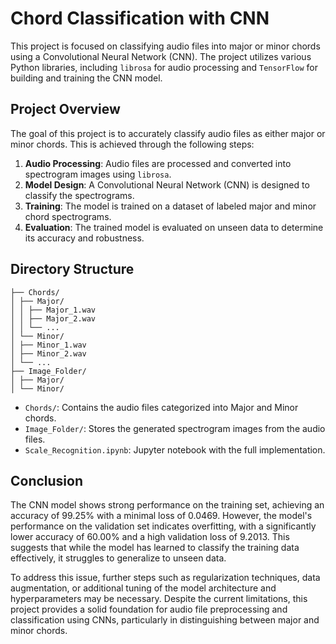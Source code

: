 # Chord Classification with CNN

This project is focused on classifying audio files into major or minor chords using a Convolutional Neural Network (CNN). The project utilizes various Python libraries, including `librosa` for audio processing and `TensorFlow` for building and training the CNN model.

## Project Overview

The goal of this project is to accurately classify audio files as either major or minor chords. This is achieved through the following steps:
1. **Audio Processing**: Audio files are processed and converted into spectrogram images using `librosa`.
2. **Model Design**: A Convolutional Neural Network (CNN) is designed to classify the spectrograms.
3. **Training**: The model is trained on a dataset of labeled major and minor chord spectrograms.
4. **Evaluation**: The trained model is evaluated on unseen data to determine its accuracy and robustness.

## Directory Structure
```
├── Chords/
│ ├── Major/
│ │ ├── Major_1.wav
│ │ ├── Major_2.wav
│ │ └── ...
│ └── Minor/
│ ├── Minor_1.wav
│ ├── Minor_2.wav
│ └── ...
├── Image_Folder/
│ ├── Major/
│ └── Minor/
```

- `Chords/`: Contains the audio files categorized into Major and Minor chords.
- `Image_Folder/`: Stores the generated spectrogram images from the audio files.
- `Scale_Recognition.ipynb`: Jupyter notebook with the full implementation.

## Conclusion


The CNN model shows strong performance on the training set, achieving an accuracy of 99.25% with a minimal loss of 0.0469. However, the model's performance on the validation set indicates overfitting, with a significantly lower accuracy of 60.00% and a high validation loss of 9.2013. This suggests that while the model has learned to classify the training data effectively, it struggles to generalize to unseen data.

To address this issue, further steps such as regularization techniques, data augmentation, or additional tuning of the model architecture and hyperparameters may be necessary. Despite the current limitations, this project provides a solid foundation for audio file preprocessing and classification using CNNs, particularly in distinguishing between major and minor chords.

